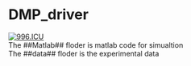 # DMP_driver
[![996.ICU](https://img.shields.io/badge/link-996.icu-red.svg)](https://996.icu)  
The ##Matlab## floder is matlab code for simualtion   
The ##data## floder is the experimental data 
